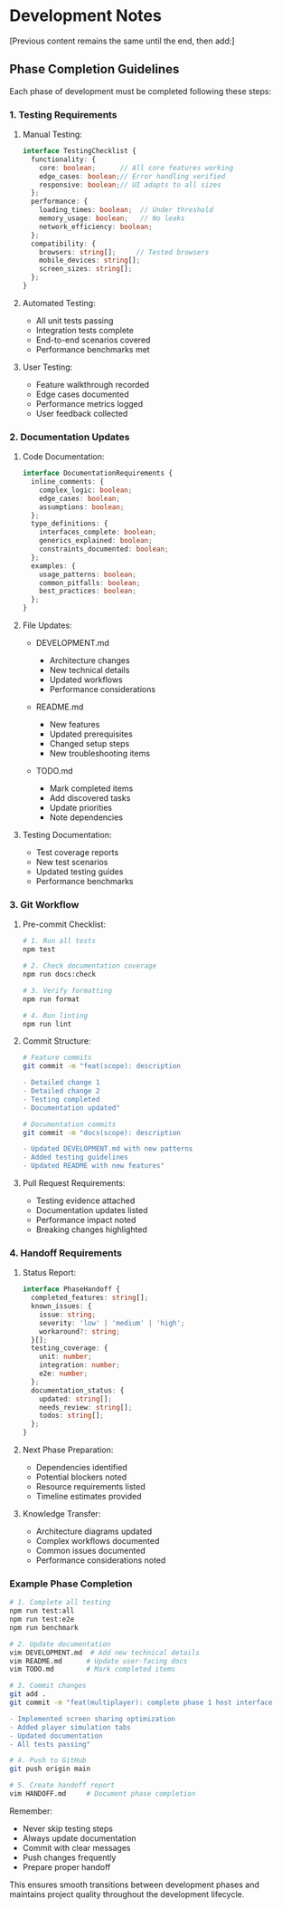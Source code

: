 # Development Notes

[Previous content remains the same until the end, then add:]

## Phase Completion Guidelines

Each phase of development must be completed following these steps:

### 1. Testing Requirements

1. Manual Testing:
   ```typescript
   interface TestingChecklist {
     functionality: {
       core: boolean;      // All core features working
       edge_cases: boolean;// Error handling verified
       responsive: boolean;// UI adapts to all sizes
     };
     performance: {
       loading_times: boolean;  // Under threshold
       memory_usage: boolean;   // No leaks
       network_efficiency: boolean;
     };
     compatibility: {
       browsers: string[];     // Tested browsers
       mobile_devices: string[];
       screen_sizes: string[];
     };
   }
   ```

2. Automated Testing:
   - All unit tests passing
   - Integration tests complete
   - End-to-end scenarios covered
   - Performance benchmarks met

3. User Testing:
   - Feature walkthrough recorded
   - Edge cases documented
   - Performance metrics logged
   - User feedback collected

### 2. Documentation Updates

1. Code Documentation:
   ```typescript
   interface DocumentationRequirements {
     inline_comments: {
       complex_logic: boolean;
       edge_cases: boolean;
       assumptions: boolean;
     };
     type_definitions: {
       interfaces_complete: boolean;
       generics_explained: boolean;
       constraints_documented: boolean;
     };
     examples: {
       usage_patterns: boolean;
       common_pitfalls: boolean;
       best_practices: boolean;
     };
   }
   ```

2. File Updates:
   - DEVELOPMENT.md
     * Architecture changes
     * New technical details
     * Updated workflows
     * Performance considerations
   
   - README.md
     * New features
     * Updated prerequisites
     * Changed setup steps
     * New troubleshooting items
   
   - TODO.md
     * Mark completed items
     * Add discovered tasks
     * Update priorities
     * Note dependencies

3. Testing Documentation:
   - Test coverage reports
   - New test scenarios
   - Updated testing guides
   - Performance benchmarks

### 3. Git Workflow

1. Pre-commit Checklist:
   ```bash
   # 1. Run all tests
   npm test
   
   # 2. Check documentation coverage
   npm run docs:check
   
   # 3. Verify formatting
   npm run format
   
   # 4. Run linting
   npm run lint
   ```

2. Commit Structure:
   ```bash
   # Feature commits
   git commit -m "feat(scope): description

   - Detailed change 1
   - Detailed change 2
   - Testing completed
   - Documentation updated"

   # Documentation commits
   git commit -m "docs(scope): description

   - Updated DEVELOPMENT.md with new patterns
   - Added testing guidelines
   - Updated README with new features"
   ```

3. Pull Request Requirements:
   - Testing evidence attached
   - Documentation updates listed
   - Performance impact noted
   - Breaking changes highlighted

### 4. Handoff Requirements

1. Status Report:
   ```typescript
   interface PhaseHandoff {
     completed_features: string[];
     known_issues: {
       issue: string;
       severity: 'low' | 'medium' | 'high';
       workaround?: string;
     }[];
     testing_coverage: {
       unit: number;
       integration: number;
       e2e: number;
     };
     documentation_status: {
       updated: string[];
       needs_review: string[];
       todos: string[];
     };
   }
   ```

2. Next Phase Preparation:
   - Dependencies identified
   - Potential blockers noted
   - Resource requirements listed
   - Timeline estimates provided

3. Knowledge Transfer:
   - Architecture diagrams updated
   - Complex workflows documented
   - Common issues documented
   - Performance considerations noted

### Example Phase Completion

```bash
# 1. Complete all testing
npm run test:all
npm run test:e2e
npm run benchmark

# 2. Update documentation
vim DEVELOPMENT.md  # Add new technical details
vim README.md      # Update user-facing docs
vim TODO.md        # Mark completed items

# 3. Commit changes
git add .
git commit -m "feat(multiplayer): complete phase 1 host interface

- Implemented screen sharing optimization
- Added player simulation tabs
- Updated documentation
- All tests passing"

# 4. Push to GitHub
git push origin main

# 5. Create handoff report
vim HANDOFF.md     # Document phase completion
```

Remember:
- Never skip testing steps
- Always update documentation
- Commit with clear messages
- Push changes frequently
- Prepare proper handoff

This ensures smooth transitions between development phases and maintains project quality throughout the development lifecycle.
